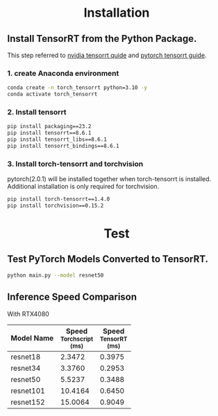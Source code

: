 # <div align=center>Installation</div>
## Install TensorRT from the Python Package.
This step referred to [nvidia tensorrt quide](https://docs.nvidia.com/deeplearning/tensorrt/quick-start-guide/index.html#installing-pip) and [pytorch tensorrt guide](https://pytorch.org/TensorRT/getting_started/installation.html#installation).

### 1. create Anaconda environment
```bash
conda create -n torch_tensorrt python=3.10 -y
conda activate torch_tensorrt
```

### 2. Install tensorrt

```bash
pip install packaging==23.2
pip install tensorrt==8.6.1
pip install tensorrt_libs==8.6.1
pip install tensorrt_bindings==8.6.1
```

### 3. Install torch-tensorrt and torchvision
pytorch(2.0.1) will be installed together when torch-tensorrt is installed. Additional installation is only required for torchvision.

```bash
pip install torch-tensorrt==1.4.0
pip install torchvision==0.15.2
```
# <div align=center>Test</div>

## Test PyTorch Models Converted to TensorRT.
```bash
python main.py --model resnet50
```

## Inference Speed Comparison

With RTX4080

| Model Name | Speed<br><sup>Torchscript<br>(ms)   | Speed<br><sup>TensorRT<br>(ms)      |
| ---------- | ----------------------------------- | ----------------------------------- |
| resnet18   | 2.3472                              | 0.3975                              |
| resnet34   | 3.3760                              | 0.2953                              |
| resnet50   | 5.5237                              | 0.3488                              |
| resnet101  | 10.4164                             | 0.6450                              |
| resnet152  | 15.0064                             | 0.9049                              |
